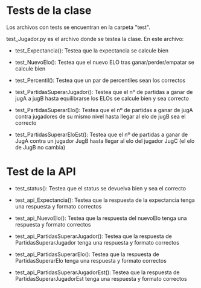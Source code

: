 # Tests de la clase

Los archivos con tests se encuentran en la carpeta "test". 

test_Jugador.py es el archivo donde se testea la clase. En este archivo:

* test_Expectancia(): Testea que la expectancia se calcule bien

* test_NuevoElo(): Testea que el nuevo ELO tras ganar/perder/empatar se calcule bien

* test_Percentil(): Testea que un par de percentiles sean los correctos

* test_PartidasSuperarJugador(): Testea que el nº de partidas a ganar de jugA a jugB hasta equilibrarse los ELOs se calcule bien y sea correcto

* test_PartidasSuperarElo(): Testea que el nº de partidas a ganar de jugA contra jugadores de su mismo nivel hasta llegar al elo de jugB sea el correcto

* test_PartidasSuperarEloEst(): Testea que el nº de partidas a ganar de JugA contra un jugador JugB hasta llegar al elo del jugador JugC (el elo de JugB no cambia)

# Test de la API

* test_status(): Testea que el status se devuelva bien y sea el correcto

* test_api_Expectancia(): Testea que la respuesta de la expectancia tenga una respuesta y formato correctos

* test_api_NuevoElo(): Testea que la respuesta del nuevoElo tenga una respuesta y formato correctos

* test_api_PartidasSuperarJugador(): Testea que la respuesta de PartidasSuperarJugador tenga una respuesta y formato correctos

* test_api_PartidasSuperarElo(): Testea que la respuesta de PartidasSuperarElo tenga una respuesta y formato correctos

* test_api_PartidasSuperarJugadorEst(): Testea que la respuesta de PartidasSuperarJugadorEst tenga una respuesta y formato correctos
